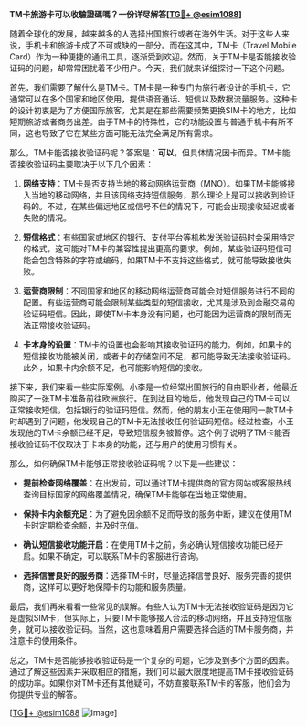 **TM卡旅游卡可以收驗證碼嗎？一份详尽解答[[TG💪+ @esim1088](https://t.me/s/esim1088)]**

随着全球化的发展，越来越多的人选择出国旅行或者在海外生活。对于这些人来说，手机卡和旅游卡成了不可或缺的一部分。而在这其中，TM卡（Travel Mobile Card）作为一种便捷的通讯工具，逐渐受到欢迎。然而，关于TM卡是否能接收验证码的问题，却常常困扰着不少用户。今天，我们就来详细探讨一下这个问题。

首先，我们需要了解什么是TM卡。TM卡是一种专门为旅行者设计的手机卡，它通常可以在多个国家和地区使用，提供语音通话、短信以及数据流量服务。这种卡的设计初衷是为了方便国际旅客，尤其是在那些需要频繁更换SIM卡的地方，比如短期旅游或者商务出差。由于TM卡的特殊性，它的功能设置与普通手机卡有所不同，这也导致了它在某些方面可能无法完全满足所有需求。

那么，TM卡能否接收验证码呢？答案是：**可以**，但具体情况因卡而异。TM卡能否接收验证码主要取决于以下几个因素：

1. **网络支持**：TM卡是否支持当地的移动网络运营商（MNO）。如果TM卡能够接入当地的移动网络，并且该网络支持短信服务，那么理论上是可以接收到验证码的。不过，在某些偏远地区或信号不佳的情况下，可能会出现接收延迟或者失败的情况。

2. **短信格式**：有些国家或地区的银行、支付平台等机构发送验证码时会采用特定的格式，这可能对TM卡的兼容性提出更高的要求。例如，某些验证码短信可能会包含特殊的字符或编码，如果TM卡不支持这些格式，就可能导致接收失败。

3. **运营商限制**：不同国家和地区的移动网络运营商可能会对短信服务进行不同的配置。有些运营商可能会限制某些类型的短信接收，尤其是涉及到金融交易的验证码短信。因此，即使TM卡本身没有问题，也可能因为运营商的限制而无法正常接收验证码。

4. **卡本身的设置**：TM卡的设置也会影响其接收验证码的能力。例如，如果卡的短信接收功能被关闭，或者卡的存储空间不足，都可能导致无法接收验证码。此外，如果卡内余额不足，也可能影响短信的接收。

接下来，我们来看一些实际案例。小李是一位经常出国旅行的自由职业者，他最近购买了一张TM卡准备前往欧洲旅行。在到达目的地后，他发现自己的TM卡可以正常接收短信，包括银行的验证码短信。然而，他的朋友小王在使用同一款TM卡时却遇到了问题，他发现自己的TM卡无法接收任何验证码短信。经过检查，小王发现他的TM卡余额已经不足，导致短信服务被暂停。这个例子说明了TM卡能否接收验证码不仅取决于卡本身的功能，还与用户的使用习惯有关。

那么，如何确保TM卡能够正常接收验证码呢？以下是一些建议：

- **提前检查网络覆盖**：在出发前，可以通过TM卡提供商的官方网站或客服热线查询目标国家的网络覆盖情况，确保TM卡能够在当地正常使用。
  
- **保持卡内余额充足**：为了避免因余额不足而导致的服务中断，建议在使用TM卡时定期检查余额，并及时充值。

- **确认短信接收功能开启**：在使用TM卡之前，务必确认短信接收功能已经开启。如果不确定，可以联系TM卡的客服进行咨询。

- **选择信誉良好的服务商**：选择TM卡时，尽量选择信誉良好、服务完善的提供商，这样可以更好地保障卡的功能和服务质量。

最后，我们再来看看一些常见的误解。有些人认为TM卡无法接收验证码是因为它是虚拟SIM卡，但实际上，只要TM卡能够接入合法的移动网络，并且支持短信服务，就可以接收验证码。当然，这也意味着用户需要选择合适的TM卡服务商，并注意卡的使用条件。

总之，TM卡是否能够接收验证码是一个复杂的问题，它涉及到多个方面的因素。通过了解这些因素并采取相应的措施，我们可以最大限度地提高TM卡接收验证码的成功率。如果你对TM卡还有其他疑问，不妨直接联系TM卡的客服，他们会为你提供专业的解答。

[[TG💪+ @esim1088](https://t.me/s/esim1088) ![Image](https://i.postimg.cc/4NQfJmqS/Snipaste-2025-05-13-00-14-12.png)]